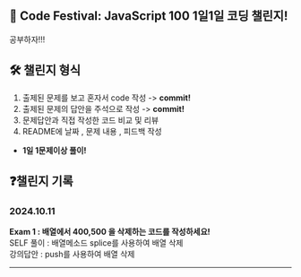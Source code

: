 ## 🙌 Code Festival: JavaScript 100 1일1일 코딩 챌린지!

공부하자!!!<br>

## 🛠 챌린지 형식

1. 출제된 문제를 보고 혼자서 code 작성 -> **commit!**
2. 출제된 문제의 답안을 주석으로 작성 -> **commit!**
3. 문제답안과 직접 작성한 코드 비교 및 리뷰
4. README에 날짜 , 문제 내용 , 피드백 작성

- **1일 1문제이상 풀이!**<br>

## ❓챌린지 기록

### 2024.10.11

**Exam 1 : 배열에서 400,500 을 삭제하는 코드를 작성하세요!**<br>
SELF 풀이 : 배열메소드 splice를 사용하여 배열 삭제<br>
강의답안 : push를 사용하여 배열 삭제

---
